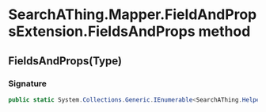 # SearchAThing.Mapper.FieldAndPropsExtension.FieldsAndProps method
## FieldsAndProps(Type)
### Signature
```csharp
public static System.Collections.Generic.IEnumerable<SearchAThing.Helpers.Either<System.Reflection.FieldInfo, System.Reflection.PropertyInfo>> FieldsAndProps(Type T)
```
